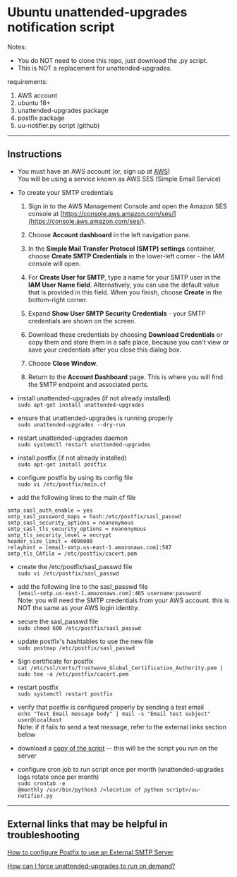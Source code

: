 # Ubuntu unattended-upgrades notification script

Notes:  
- You do NOT need to clone this repo, just download the .py script.
- This is NOT a replacement for unattended-upgrades.

requirements:
1. AWS account
2. ubuntu 18+
3. unattended-upgrades package
4. postfix package
5. uu-notifier.py script (github)
---------------------------

## Instructions
- You must have an AWS account (or, sign up at [AWS](https://aws.amazon.com/account/sign-up))  
You will be using a service known as AWS SES (Simple Email Service)

- To create your SMTP credentials

	1. Sign in to the AWS Management Console and open the Amazon SES console at [https://console.aws.amazon.com/ses/](https://console.aws.amazon.com/ses/).

	2. Choose **Account dashboard** in the left navigation pane.

	3. In the **Simple Mail Transfer Protocol (SMTP) settings** container, choose **Create SMTP Credentials** in the lower-left corner - the IAM console will open.

	4. For **Create User for SMTP**, type a name for your SMTP user in the **IAM User Name field**. Alternatively, you can use the default value that is provided in this field. When you finish, choose **Create** in the bottom-right corner.

	5. Expand **Show User SMTP Security Credentials** - your SMTP credentials are shown on the screen.

	6. Download these credentials by choosing **Download Credentials** or copy them and store them in a safe place, because you can't view or save your credentials after you close this dialog box.

	7. Choose **Close Window**.

	8. Return to the **Account Dashboard** page. This is where you will find the SMTP endpoint and associated ports.

- install unattended-upgrades (if not already installed)  
```sudo apt-get install unattended-upgrades```

- ensure that unattended-upgrades is running properly  
```sudo unattended-upgrades --dry-run```

- restart unattended-upgrades daemon  
```sudo systemctl restart unattended-upgrades```

- install postfix (if not already installed)  
```sudo apt-get install postfix```

- configure postfix by using its config file  
```sudo vi /etc/postfix/main.cf```
- add the following lines to the main.cf file  
```
smtp_sasl_auth_enable = yes  
smtp_sasl_password_maps = hash:/etc/postfix/sasl_passwd  
smtp_sasl_security_options = noanonymous  
smtp_sasl_tls_security_options = noanonymous  
smtp_tls_security_level = encrypt  
header_size_limit = 4096000  
relayhost = [email-smtp.us-east-1.amazonaws.com]:587
smtp_tls_CAfile = /etc/postfix/cacert.pem
```

- create the /etc/postfix/sasl_passwd file  
```sudo vi /etc/postfix/sasl_passwd```

- add the following line to the sasl_passwd file  
```[email-smtp.us-east-1.amazonaws.com]:465 username:password```  
Note: you will need the SMTP credentials from your AWS account. this is NOT the same as your AWS login identity.

- secure the sasl_passwd file  
```sudo chmod 600 /etc/postfix/sasl_passwd```  

- update postfix's hashtables to use the new file  
```sudo postmap /etc/postfix/sasl_passwd```

- Sign certificate for postfix  
```cat /etc/ssl/certs/Trustwave_Global_Certification_Authority.pem | sudo tee -a /etc/postfix/cacert.pem```

- restart postfix  
```sudo systemctl restart postfix```

- verify that postfix is configured properly by sending a test email  
```echo "Test Email message body" | mail -s "Email test subject" user@localhost```  
Note: if it fails to send a test message, refer to the external links section below

- download a [copy of the script](https://github.com/bradfears/Ubuntu-unattended-upgrades-notification-script/blob/main/uu-notifier.py)
-- this will be the script you run on the server

- configure cron job to run script once per month (unattended-upgrades logs rotate once per month)  
```sudo crontab -e```  
```@monthly /usr/bin/python3 /<location of python script>/uu-notifier.py```

---------------------------
## External links that may be helpful in troubleshooting

[How to configure Postfix to use an External SMTP Server](https://devanswers.co/postfix-external-smtp-server/#:~:text=sudo%20postmap%20%2Fetc%2Fpostfix%2Fsasl_passwd%20There%20should%20now%20be%20a,to%20read%20and%20write%20to%20sasl_passwd%20and%20sasl_passwd.db)

[How can I force unattended-upgrades to run on demand?](https://askubuntu.com/questions/444711/how-can-i-force-unattended-upgrades-to-run-on-demand)
